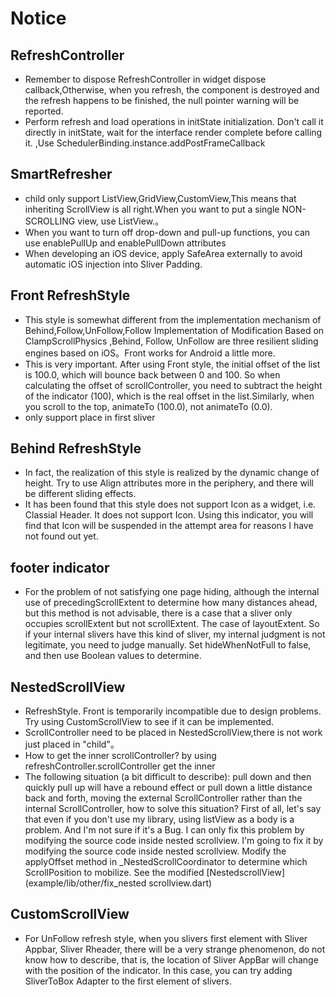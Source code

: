 # Notice

## RefreshController
* Remember to dispose RefreshController in widget dispose callback,Otherwise, when you refresh, the component is destroyed and the refresh happens to be finished, the null pointer warning will be reported.
* Perform refresh and load operations in initState initialization. Don't call it directly in initState, wait for the interface render  complete before calling it.
,Use SchedulerBinding.instance.addPostFrameCallback

## SmartRefresher
* child only support ListView,GridView,CustomView,This means that inheriting ScrollView is all right.When you want to put a single NON-SCROLLING view, use ListView.。
* When you want to turn off drop-down and pull-up functions, you can use enablePullUp and enablePullDown attributes
* When developing an iOS device, apply SafeArea externally to avoid automatic iOS injection into Sliver Padding.

## Front RefreshStyle
* This style is somewhat different from the implementation mechanism of Behind,Follow,UnFollow,Follow Implementation of Modification Based on ClampScrollPhysics
,Behind, Follow, UnFollow are three resilient sliding engines based on iOS。Front works for Android a little more.
* This is very important. After using Front style, the initial offset of the list is 100.0, which will bounce back between 0 and 100. So when calculating the offset of scrollController,
 you need to subtract the height of the indicator (100), which is the real offset in the list.Similarly, when you scroll to the top, animateTo (100.0), not animateTo (0.0).
* only support place in first sliver

## Behind RefreshStyle
* In fact, the realization of this style is realized by the dynamic change of height. Try to use Align attributes more in the periphery, and there will be different sliding effects.
* It has been found that this style does not support Icon as a widget, i.e. Classial Header. It does not support Icon. Using this indicator,
you will find that Icon will be suspended in the attempt area for reasons I have not found out yet.

## footer indicator
* For the problem of not satisfying one page hiding, although the internal use of precedingScrollExtent to determine how many distances ahead, but this method is not advisable, there is a case that a sliver only occupies scrollExtent but not scrollExtent.
  The case of layoutExtent. So if your internal slivers have this kind of sliver, my internal judgment is not legitimate, you need to judge manually. Set hideWhenNotFull to false, and then use Boolean values to determine.

## NestedScrollView
* RefreshStyle. Front is temporarily incompatible due to design problems. Try using CustomScrollView to see if it can be implemented.
* ScrollController need to be placed in NestedScrollView,there is not work just placed in "child"。
* How to get the inner scrollController? by using refreshController.scrollController get the inner
* The following situation (a bit difficult to describe):  pull down and then quickly pull up will have a rebound effect or pull down a little distance back and forth, moving the external ScrollController rather than the internal ScrollController, how to solve this situation?
    First of all, let's say that even if you don't use my library, using listView as a body is a problem. And I'm not sure if it's a Bug. I can only fix this problem by modifying the source code inside nested scrollview. I'm going to fix it by modifying the source code inside nested scrollview.
    Modify the applyOffset method in _NestedScrollCoordinator to determine which ScrollPosition to mobilize. See the modified [NestedscrollView] (example/lib/other/fix_nested scrollview.dart)

## CustomScrollView
* For UnFollow refresh style, when you slivers first element with Sliver Appbar, Sliver Rheader, there will be a very strange phenomenon, do not know how to describe, that is,
 the location of Sliver AppBar will change with the position of the indicator. In this case, you can try adding SliverToBox Adapter to the first element of slivers.